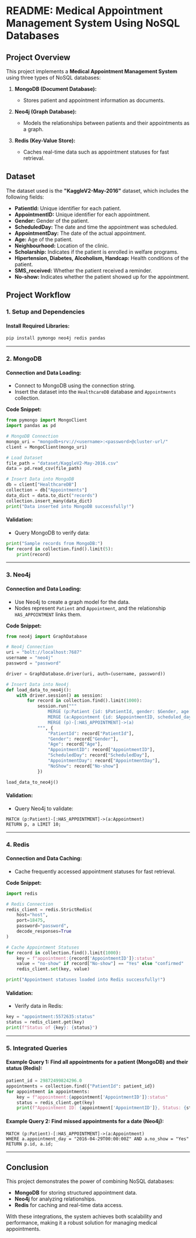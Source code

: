 # README: Medical Appointment Management System Using NoSQL Databases

## **Project Overview**
This project implements a **Medical Appointment Management System** using three types of NoSQL databases:

1. **MongoDB (Document Database):**
   - Stores patient and appointment information as documents.

2. **Neo4j (Graph Database):**
   - Models the relationships between patients and their appointments as a graph.

3. **Redis (Key-Value Store):**
   - Caches real-time data such as appointment statuses for fast retrieval.

## **Dataset**
The dataset used is the **"KaggleV2-May-2016"** dataset, which includes the following fields:
- **PatientId:** Unique identifier for each patient.
- **AppointmentID:** Unique identifier for each appointment.
- **Gender:** Gender of the patient.
- **ScheduledDay:** The date and time the appointment was scheduled.
- **AppointmentDay:** The date of the actual appointment.
- **Age:** Age of the patient.
- **Neighbourhood:** Location of the clinic.
- **Scholarship:** Indicates if the patient is enrolled in welfare programs.
- **Hipertension, Diabetes, Alcoholism, Handcap:** Health conditions of the patient.
- **SMS_received:** Whether the patient received a reminder.
- **No-show:** Indicates whether the patient showed up for the appointment.

## **Project Workflow**

### 1. **Setup and Dependencies**
#### Install Required Libraries:
```bash
pip install pymongo neo4j redis pandas
```

---

### 2. **MongoDB**
#### Connection and Data Loading:
- Connect to MongoDB using the connection string.
- Insert the dataset into the `HealthcareDB` database and `Appointments` collection.

**Code Snippet:**
```python
from pymongo import MongoClient
import pandas as pd

# MongoDB Connection
mongo_uri = "mongodb+srv://<username>:<password>@cluster-url/"
client = MongoClient(mongo_uri)

# Load Dataset
file_path = "dataset/KaggleV2-May-2016.csv"
data = pd.read_csv(file_path)

# Insert Data into MongoDB
db = client["HealthcareDB"]
collection = db["Appointments"]
data_dict = data.to_dict("records")
collection.insert_many(data_dict)
print("Data inserted into MongoDB successfully!")
```

#### Validation:
- Query MongoDB to verify data:
```python
print("Sample records from MongoDB:")
for record in collection.find().limit(5):
    print(record)
```

---

### 3. **Neo4j**
#### Connection and Data Loading:
- Use Neo4j to create a graph model for the data.
- Nodes represent `Patient` and `Appointment`, and the relationship `HAS_APPOINTMENT` links them.

**Code Snippet:**
```python
from neo4j import GraphDatabase

# Neo4j Connection
uri = "bolt://localhost:7687"
username = "neo4j"
password = "password"

driver = GraphDatabase.driver(uri, auth=(username, password))

# Insert Data into Neo4j
def load_data_to_neo4j():
    with driver.session() as session:
        for record in collection.find().limit(1000):
            session.run("""
                MERGE (p:Patient {id: $PatientId, gender: $Gender, age: $Age})
                MERGE (a:Appointment {id: $AppointmentID, scheduled_day: $ScheduledDay, appointment_day: $AppointmentDay, no_show: $NoShow})
                MERGE (p)-[:HAS_APPOINTMENT]->(a)
            """, {
                "PatientId": record["PatientId"],
                "Gender": record["Gender"],
                "Age": record["Age"],
                "AppointmentID": record["AppointmentID"],
                "ScheduledDay": record["ScheduledDay"],
                "AppointmentDay": record["AppointmentDay"],
                "NoShow": record["No-show"]
            })

load_data_to_neo4j()
```

#### Validation:
- Query Neo4j to validate:
```cypher
MATCH (p:Patient)-[:HAS_APPOINTMENT]->(a:Appointment)
RETURN p, a LIMIT 10;
```

---

### 4. **Redis**
#### Connection and Data Caching:
- Cache frequently accessed appointment statuses for fast retrieval.

**Code Snippet:**
```python
import redis

# Redis Connection
redis_client = redis.StrictRedis(
    host="host",
    port=18475,
    password="password",
    decode_responses=True
)

# Cache Appointment Statuses
for record in collection.find().limit(1000):
    key = f"appointment:{record['AppointmentID']}:status"
    value = "no-show" if record["No-show"] == "Yes" else "confirmed"
    redis_client.set(key, value)

print("Appointment statuses loaded into Redis successfully!")
```

#### Validation:
- Verify data in Redis:
```python
key = "appointment:5572635:status"
status = redis_client.get(key)
print(f"Status of {key}: {status}")
```

---

### 5. **Integrated Queries**

#### Example Query 1: Find all appointments for a patient (MongoDB) and their status (Redis):
```python
patient_id = 29872499824296.0
appointments = collection.find({"PatientId": patient_id})
for appointment in appointments:
    key = f"appointment:{appointment['AppointmentID']}:status"
    status = redis_client.get(key)
    print(f"Appointment ID: {appointment['AppointmentID']}, Status: {status}")
```

#### Example Query 2: Find missed appointments for a date (Neo4j):
```cypher
MATCH (p:Patient)-[:HAS_APPOINTMENT]->(a:Appointment)
WHERE a.appointment_day = "2016-04-29T00:00:00Z" AND a.no_show = "Yes"
RETURN p.id, a.id;
```

---

## **Conclusion**
This project demonstrates the power of combining NoSQL databases:
- **MongoDB** for storing structured appointment data.
- **Neo4j** for analyzing relationships.
- **Redis** for caching and real-time data access.

With these integrations, the system achieves both scalability and performance, making it a robust solution for managing medical appointments.

